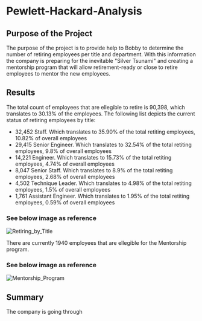 # Pewlett-Hackard-Analysis

## Purpose of the Project

The purpose of the project is to provide help to Bobby to determine the number of retiring employees per title and department. With this information the company is preparing for the inevitable "Silver Tsunami" and creating a mentorship program that will allow retirement-ready or close to retire employees to mentor the new employees.

## Results

The total count of employees that are ellegible to retire is 90,398, which translates to 30.13% of the employees. The following list depicts the current status of retiring employees by title:

- 32,452 Staff. Which translates to 35.90% of the total retiting employees, 10.82% of overall employees
- 29,415 Senior Engineer. Which translates to 32.54% of the total retiting employees, 9.8% of overall employees
- 14,221 Engineer. Which translates to 15.73% of the total retiting employees, 4.74% of overall employees
- 8,047 Senior Staff. Which translates to 8.9% of the total retiting employees, 2.68% of overall employees
- 4,502 Technique Leader. Which translates to 4.98% of the total retiting employees, 1.5% of overall employees
- 1,761 Assistant Engineer. Which translates to 1.95% of the total retiting employees, 0.59% of overall employees
  
### See below image as reference
  
 ![Retiring_by_Title](https://user-images.githubusercontent.com/98929742/161470150-5a571dbc-a320-4737-b48a-29b57359fe96.PNG)

There are currently 1940 employees that are ellegible for the Mentorship program.

### See below image as reference

![Mentorship_Program](https://user-images.githubusercontent.com/98929742/161471866-9c43eb1b-d9cd-435d-991a-5618f371bead.png)

## Summary

The company is going through 

